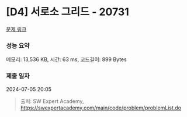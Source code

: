 # [D4] 서로소 그리드 - 20731 

[문제 링크](https://swexpertacademy.com/main/code/problem/problemDetail.do?contestProbId=AY6ci8cKecUDFAXt) 

### 성능 요약

메모리: 13,536 KB, 시간: 63 ms, 코드길이: 899 Bytes

### 제출 일자

2024-07-05 20:05



> 출처: SW Expert Academy, https://swexpertacademy.com/main/code/problem/problemList.do